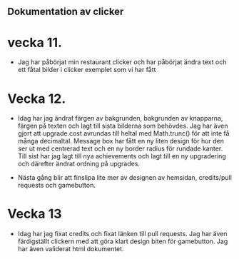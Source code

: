 ## Dokumentation av clicker

# vecka 11. 

- Jag har påbörjat min restaurant clicker och har påbörjat ändra text och ett fåtal bilder i clicker exemplet som vi har fått

# Vecka 12.

- Idag har jag ändrat färgen av bakgrunden, bakgrunden av knapparna, färgen på texten och lagt till sista bilderna som behövdes. Jag har även gjort att upgrade.cost avrundas till heltal med Math.trunc() för att inte få många decimaltal. Message box har fått en ny liten design för hur den ser ut med centrerad text och en ny border radius för rundade kanter. Till sist har jag lagt till nya achievements och lagt till en ny upgradering och därefter ändrat ordning på upgrades. 

- Nästa gång blir att finslipa lite mer av designen av hemsidan, credits/pull requests och gamebutton.

# Vecka 13

- Idag har jag fixat credits och fixat länken till pull requests. Jag har även färdigställt clickern med att göra klart design biten för gamebutton. Jag har även validerat html dokumentet.



